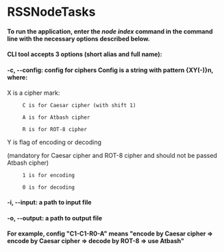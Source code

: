 # RSSNodeTasks

#### To run the application, enter the ***node index*** command in the command line with the necessary options described below.

#### CLI tool accepts 3 options (short alias and full name):


#### -c, --config: config for ciphers Config is a string with pattern {XY(-)}n, where:


 X is a cipher mark:

         C is for Caesar cipher (with shift 1)

         A is for Atbash cipher
        
         R is for ROT-8 cipher

 Y is flag of encoding or decoding 
    
(mandatory for Caesar cipher and ROT-8 cipher and should not be passed Atbash cipher)

         1 is for encoding

         0 is for decoding


#### -i, --input: a path to input file


#### -o, --output: a path to output file

#### For example, config "C1-C1-R0-A" means "encode by Caesar cipher => encode by Caesar cipher => decode by ROT-8 => use Atbash"